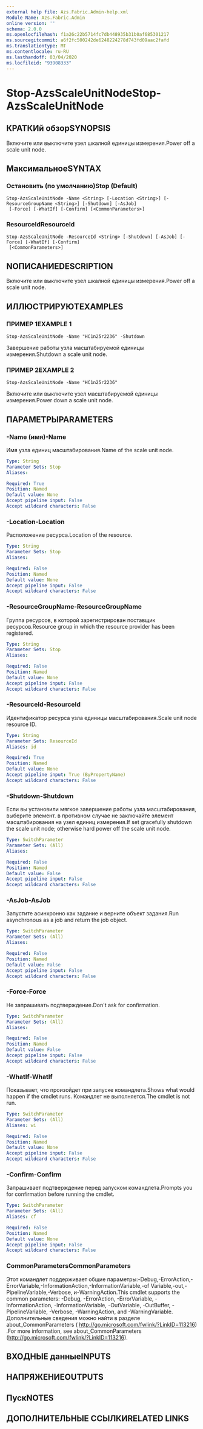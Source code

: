 ```yaml
---
external help file: Azs.Fabric.Admin-help.xml
Module Name: Azs.Fabric.Admin
online version: ''
schema: 2.0.0
ms.openlocfilehash: f1a26c22b5714fc7db448935b31b0af685301217
ms.sourcegitcommit: a6f2fc500242de6248224278d743fd09aac2fafd
ms.translationtype: MT
ms.contentlocale: ru-RU
ms.lasthandoff: 03/04/2020
ms.locfileid: "93908333"
---
```

# <span data-ttu-id="55954-101">Stop-AzsScaleUnitNode</span><span class="sxs-lookup"><span data-stu-id="55954-101">Stop-AzsScaleUnitNode</span></span>

## <span data-ttu-id="55954-102">КРАТКИй обзор</span><span class="sxs-lookup"><span data-stu-id="55954-102">SYNOPSIS</span></span>
<span data-ttu-id="55954-103">Включите или выключите узел шкалной единицы измерения.</span><span class="sxs-lookup"><span data-stu-id="55954-103">Power off a scale unit node.</span></span>

## <span data-ttu-id="55954-104">Максимальное</span><span class="sxs-lookup"><span data-stu-id="55954-104">SYNTAX</span></span>

### <span data-ttu-id="55954-105">Остановить (по умолчанию)</span><span class="sxs-lookup"><span data-stu-id="55954-105">Stop (Default)</span></span>
```
Stop-AzsScaleUnitNode -Name <String> [-Location <String>] [-ResourceGroupName <String>] [-Shutdown] [-AsJob]
 [-Force] [-WhatIf] [-Confirm] [<CommonParameters>]
```

### <span data-ttu-id="55954-106">ResourceId</span><span class="sxs-lookup"><span data-stu-id="55954-106">ResourceId</span></span>
```
Stop-AzsScaleUnitNode -ResourceId <String> [-Shutdown] [-AsJob] [-Force] [-WhatIf] [-Confirm]
 [<CommonParameters>]
```

## <span data-ttu-id="55954-107">NОПИСАНИЕ</span><span class="sxs-lookup"><span data-stu-id="55954-107">DESCRIPTION</span></span>
<span data-ttu-id="55954-108">Включите или выключите узел шкалной единицы измерения.</span><span class="sxs-lookup"><span data-stu-id="55954-108">Power off a scale unit node.</span></span>

## <span data-ttu-id="55954-109">ИЛЛЮСТРИРУЮТ</span><span class="sxs-lookup"><span data-stu-id="55954-109">EXAMPLES</span></span>

### <span data-ttu-id="55954-110">ПРИМЕР 1</span><span class="sxs-lookup"><span data-stu-id="55954-110">EXAMPLE 1</span></span>
```
Stop-AzsScaleUnitNode -Name "HC1n25r2236" -Shutdown
```

<span data-ttu-id="55954-111">Завершение работы узла масштабируемой единицы измерения.</span><span class="sxs-lookup"><span data-stu-id="55954-111">Shutdown a scale unit node.</span></span>

### <span data-ttu-id="55954-112">ПРИМЕР 2</span><span class="sxs-lookup"><span data-stu-id="55954-112">EXAMPLE 2</span></span>
```
Stop-AzsScaleUnitNode -Name "HC1n25r2236"
```

<span data-ttu-id="55954-113">Включите или выключите узел масштабируемой единицы измерения.</span><span class="sxs-lookup"><span data-stu-id="55954-113">Power down a scale unit node.</span></span>

## <span data-ttu-id="55954-114">ПАРАМЕТРЫ</span><span class="sxs-lookup"><span data-stu-id="55954-114">PARAMETERS</span></span>

### <span data-ttu-id="55954-115">-Name (имя)</span><span class="sxs-lookup"><span data-stu-id="55954-115">-Name</span></span>
<span data-ttu-id="55954-116">Имя узла единиц масштабирования.</span><span class="sxs-lookup"><span data-stu-id="55954-116">Name of the scale unit node.</span></span>

```yaml
Type: String
Parameter Sets: Stop
Aliases:

Required: True
Position: Named
Default value: None
Accept pipeline input: False
Accept wildcard characters: False
```

### <span data-ttu-id="55954-117">-Location</span><span class="sxs-lookup"><span data-stu-id="55954-117">-Location</span></span>
<span data-ttu-id="55954-118">Расположение ресурса.</span><span class="sxs-lookup"><span data-stu-id="55954-118">Location of the resource.</span></span>

```yaml
Type: String
Parameter Sets: Stop
Aliases:

Required: False
Position: Named
Default value: None
Accept pipeline input: False
Accept wildcard characters: False
```

### <span data-ttu-id="55954-119">-ResourceGroupName</span><span class="sxs-lookup"><span data-stu-id="55954-119">-ResourceGroupName</span></span>
<span data-ttu-id="55954-120">Группа ресурсов, в которой зарегистрирован поставщик ресурсов.</span><span class="sxs-lookup"><span data-stu-id="55954-120">Resource group in which the resource provider has been registered.</span></span>

```yaml
Type: String
Parameter Sets: Stop
Aliases:

Required: False
Position: Named
Default value: None
Accept pipeline input: False
Accept wildcard characters: False
```

### <span data-ttu-id="55954-121">-ResourceId</span><span class="sxs-lookup"><span data-stu-id="55954-121">-ResourceId</span></span>
<span data-ttu-id="55954-122">Идентификатор ресурса узла единицы масштабирования.</span><span class="sxs-lookup"><span data-stu-id="55954-122">Scale unit node resource ID.</span></span>

```yaml
Type: String
Parameter Sets: ResourceId
Aliases: id

Required: True
Position: Named
Default value: None
Accept pipeline input: True (ByPropertyName)
Accept wildcard characters: False
```

### <span data-ttu-id="55954-123">-Shutdown</span><span class="sxs-lookup"><span data-stu-id="55954-123">-Shutdown</span></span>
<span data-ttu-id="55954-124">Если вы установили мягкое завершение работы узла масштабирования, выберите элемент. в противном случае не заключайте элемент масштабирования на узел единиц измерения.</span><span class="sxs-lookup"><span data-stu-id="55954-124">If set gracefully shutdown the scale unit node; otherwise hard power off the scale unit node.</span></span>

```yaml
Type: SwitchParameter
Parameter Sets: (All)
Aliases:

Required: False
Position: Named
Default value: False
Accept pipeline input: False
Accept wildcard characters: False
```

### <span data-ttu-id="55954-125">-AsJob</span><span class="sxs-lookup"><span data-stu-id="55954-125">-AsJob</span></span>
<span data-ttu-id="55954-126">Запустите асинхронно как задание и верните объект задания.</span><span class="sxs-lookup"><span data-stu-id="55954-126">Run asynchronous as a job and return the job object.</span></span>

```yaml
Type: SwitchParameter
Parameter Sets: (All)
Aliases:

Required: False
Position: Named
Default value: False
Accept pipeline input: False
Accept wildcard characters: False
```

### <span data-ttu-id="55954-127">-Force</span><span class="sxs-lookup"><span data-stu-id="55954-127">-Force</span></span>
<span data-ttu-id="55954-128">Не запрашивать подтверждение.</span><span class="sxs-lookup"><span data-stu-id="55954-128">Don't ask for confirmation.</span></span>

```yaml
Type: SwitchParameter
Parameter Sets: (All)
Aliases:

Required: False
Position: Named
Default value: False
Accept pipeline input: False
Accept wildcard characters: False
```

### <span data-ttu-id="55954-129">-WhatIf</span><span class="sxs-lookup"><span data-stu-id="55954-129">-WhatIf</span></span>
<span data-ttu-id="55954-130">Показывает, что произойдет при запуске командлета.</span><span class="sxs-lookup"><span data-stu-id="55954-130">Shows what would happen if the cmdlet runs.</span></span>
<span data-ttu-id="55954-131">Командлет не выполняется.</span><span class="sxs-lookup"><span data-stu-id="55954-131">The cmdlet is not run.</span></span>

```yaml
Type: SwitchParameter
Parameter Sets: (All)
Aliases: wi

Required: False
Position: Named
Default value: None
Accept pipeline input: False
Accept wildcard characters: False
```

### <span data-ttu-id="55954-132">-Confirm</span><span class="sxs-lookup"><span data-stu-id="55954-132">-Confirm</span></span>
<span data-ttu-id="55954-133">Запрашивает подтверждение перед запуском командлета.</span><span class="sxs-lookup"><span data-stu-id="55954-133">Prompts you for confirmation before running the cmdlet.</span></span>

```yaml
Type: SwitchParameter
Parameter Sets: (All)
Aliases: cf

Required: False
Position: Named
Default value: None
Accept pipeline input: False
Accept wildcard characters: False
```

### <span data-ttu-id="55954-134">CommonParameters</span><span class="sxs-lookup"><span data-stu-id="55954-134">CommonParameters</span></span>
<span data-ttu-id="55954-135">Этот командлет поддерживает общие параметры:-Debug,-ErrorAction,-ErrorVariable,-InformationAction,-InformationVariable,-of Variable,-out,-PipelineVariable,-Verbose, и-WarningAction.</span><span class="sxs-lookup"><span data-stu-id="55954-135">This cmdlet supports the common parameters: -Debug, -ErrorAction, -ErrorVariable, -InformationAction, -InformationVariable, -OutVariable, -OutBuffer, -PipelineVariable, -Verbose, -WarningAction, and -WarningVariable.</span></span> <span data-ttu-id="55954-136">Дополнительные сведения можно найти в разделе about_CommonParameters ( http://go.microsoft.com/fwlink/?LinkID=113216) .</span><span class="sxs-lookup"><span data-stu-id="55954-136">For more information, see about_CommonParameters (http://go.microsoft.com/fwlink/?LinkID=113216).</span></span>

## <span data-ttu-id="55954-137">ВХОДНЫЕ данные</span><span class="sxs-lookup"><span data-stu-id="55954-137">INPUTS</span></span>

## <span data-ttu-id="55954-138">НАПРЯЖЕНИЕ</span><span class="sxs-lookup"><span data-stu-id="55954-138">OUTPUTS</span></span>

## <span data-ttu-id="55954-139">Пуск</span><span class="sxs-lookup"><span data-stu-id="55954-139">NOTES</span></span>

## <span data-ttu-id="55954-140">ДОПОЛНИТЕЛЬНЫЕ ССЫЛКИ</span><span class="sxs-lookup"><span data-stu-id="55954-140">RELATED LINKS</span></span>
